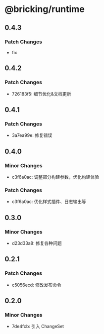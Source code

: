 # @bricking/runtime

## 0.4.3

### Patch Changes

- fix

## 0.4.2

### Patch Changes

- 726183f5: 细节优化&文档更新

## 0.4.1

### Patch Changes

- 3a7ea99e: 修复错误

## 0.4.0

### Minor Changes

- c3f6a0ac: 调整部分构建参数，优化构建体验

### Patch Changes

- c3f6a0ac: 优化样式插件、日志输出等

## 0.3.0

### Minor Changes

- d23d33a8: 修复各种问题

## 0.2.1

### Patch Changes

- c5056ecd: 修改发布命令

## 0.2.0

### Minor Changes

- 7de4fcb: 引入 ChangeSet
